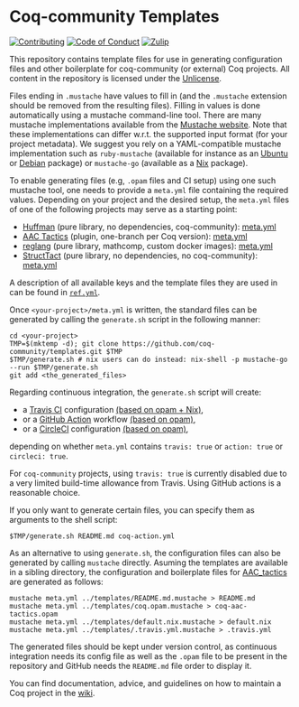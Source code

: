 #  Coq-community Templates

[![Contributing][contributing-shield]][contributing-link]
[![Code of Conduct][conduct-shield]][conduct-link]
[![Zulip][zulip-shield]][zulip-link]

[contributing-shield]: https://img.shields.io/badge/contributions-welcome-%23f7931e.svg
[contributing-link]: https://github.com/coq-community/manifesto/blob/master/CONTRIBUTING.md

[conduct-shield]: https://img.shields.io/badge/%E2%9D%A4-code%20of%20conduct-%23f15a24.svg
[conduct-link]: https://github.com/coq-community/manifesto/blob/master/CODE_OF_CONDUCT.md

[zulip-shield]: https://img.shields.io/badge/chat-on%20zulip-%23c1272d.svg
[zulip-link]: https://coq.zulipchat.com/#narrow/stream/237663-coq-community-devs.20.26.20users

This repository contains template files for use in generating configuration files
and other boilerplate for coq-community (or external) Coq projects.
All content in the repository is licensed under the [Unlicense](LICENSE).

Files ending in `.mustache` have values to fill in (and the `.mustache`
extension should be removed from the resulting files). Filling in values
is done automatically using a mustache command-line tool. There are many mustache
implementations available from the [Mustache website](https://mustache.github.io).
Note that these implementations can differ w.r.t. the supported input
format (for your project metadata). We suggest you rely on a
YAML-compatible mustache implementation such as `ruby-mustache`
(available for instance as an
[Ubuntu](https://packages.ubuntu.com/ruby-mustache) or
[Debian](https://packages.debian.org/ruby-mustache) package)
or `mustache-go` (available as a
[Nix](https://nixos.org/nixos/packages.html?attr=mustache-go&channel=nixpkgs-unstable) package).

To enable generating files (e.g, `.opam` files and CI setup) using one such
mustache tool, one needs to provide a `meta.yml` file containing the required
values. Depending on your project and the desired setup, the `meta.yml` files of
one of the following projects may serve as a starting point:

- [Huffman](https://github.com/coq-community/huffman) (pure library, no dependencies, coq-community):
  [meta.yml](https://github.com/coq-community/huffman/blob/master/meta.yml)
- [AAC Tactics](https://github.com/coq-community/aac-tactics) (plugin, one-branch per Coq version):
  [meta.yml](https://github.com/coq-community/aac-tactics/blob/master/meta.yml)
- [reglang](https://github.com/coq-community/reglang) (pure library, mathcomp, custom docker images):
  [meta.yml](https://github.com/coq-community/reglang/blob/master/meta.yml)
- [StructTact](https://github.com/uwplse/StructTact) (pure library, no dependencies, no coq-community):
  [meta.yml](https://github.com/uwplse/StructTact/blob/master/meta.yml)

A description of all available keys and the template files they are used in can
be found in [`ref.yml`](ref.yml).

Once `<your-project>/meta.yml` is written, the standard files can be generated
by calling the `generate.sh` script in the following manner:

```shell
cd <your-project>
TMP=$(mktemp -d); git clone https://github.com/coq-community/templates.git $TMP
$TMP/generate.sh # nix users can do instead: nix-shell -p mustache-go --run $TMP/generate.sh
git add <the_generated_files>
```
Regarding continuous integration, the `generate.sh` script will create:
* a [Travis CI](https://docs.travis-ci.com/) configuration
    [(based on opam + Nix)](./.travis.yml.mustache),
* or a [GitHub Action](https://help.github.com/en/actions) workflow
    [(based on opam)](./coq-action.yml.mustache),
* or a [CircleCI](https://circleci.com/) configuration
    [(based on opam)](./config.yml.mustache),

depending on whether `meta.yml` contains `travis: true` or `action: true`
or `circleci: true`.

For `coq-community` projects, using `travis: true` is currently
disabled due to a very limited build-time allowance from Travis. Using
GitHub actions is a reasonable choice. 

If you only want to generate certain files, you can specify them as arguments to the shell script:
```shell
$TMP/generate.sh README.md coq-action.yml
```

As an alternative to using `generate.sh`, the configuration files can
also be generated by calling `mustache` directly.  Asuming the
templates are available in a sibling directory, the configuration and
boilerplate files for [AAC_tactics](https://github.com/coq-community/aac-tactics) are
generated as follows:

```shell
mustache meta.yml ../templates/README.md.mustache > README.md
mustache meta.yml ../templates/coq.opam.mustache > coq-aac-tactics.opam
mustache meta.yml ../templates/default.nix.mustache > default.nix
mustache meta.yml ../templates/.travis.yml.mustache > .travis.yml
```

The generated files should be kept under version control, as
continuous integration needs its config file as well as the `.opam`
file to be present in the repository and GitHub needs the
`README.md` file order to display it.

You can find documentation, advice, and guidelines on how to maintain a Coq project
in the [wiki](https://github.com/coq-community/manifesto/wiki).
